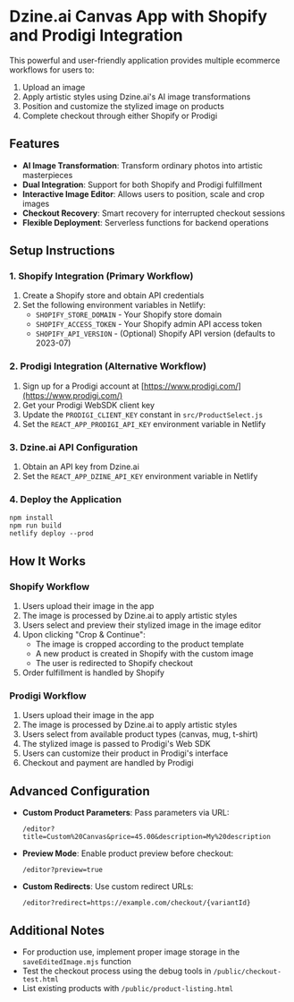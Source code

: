 # Dzine.ai Canvas App with Shopify and Prodigi Integration

This powerful and user-friendly application provides multiple ecommerce workflows for users to:
1. Upload an image
2. Apply artistic styles using Dzine.ai's AI image transformations
3. Position and customize the stylized image on products
4. Complete checkout through either Shopify or Prodigi

## Features

- **AI Image Transformation**: Transform ordinary photos into artistic masterpieces
- **Dual Integration**: Support for both Shopify and Prodigi fulfillment
- **Interactive Image Editor**: Allows users to position, scale and crop images
- **Checkout Recovery**: Smart recovery for interrupted checkout sessions
- **Flexible Deployment**: Serverless functions for backend operations

## Setup Instructions

### 1. Shopify Integration (Primary Workflow)

1. Create a Shopify store and obtain API credentials
2. Set the following environment variables in Netlify:
   - `SHOPIFY_STORE_DOMAIN` - Your Shopify store domain
   - `SHOPIFY_ACCESS_TOKEN` - Your Shopify admin API access token
   - `SHOPIFY_API_VERSION` - (Optional) Shopify API version (defaults to 2023-07)

### 2. Prodigi Integration (Alternative Workflow)

1. Sign up for a Prodigi account at [https://www.prodigi.com/](https://www.prodigi.com/)
2. Get your Prodigi WebSDK client key
3. Update the `PRODIGI_CLIENT_KEY` constant in `src/ProductSelect.js`
4. Set the `REACT_APP_PRODIGI_API_KEY` environment variable in Netlify

### 3. Dzine.ai API Configuration

1. Obtain an API key from Dzine.ai
2. Set the `REACT_APP_DZINE_API_KEY` environment variable in Netlify

### 4. Deploy the Application

```
npm install
npm run build
netlify deploy --prod
```

## How It Works

### Shopify Workflow

1. Users upload their image in the app
2. The image is processed by Dzine.ai to apply artistic styles
3. Users select and preview their stylized image in the image editor
4. Upon clicking "Crop & Continue":
   - The image is cropped according to the product template
   - A new product is created in Shopify with the custom image
   - The user is redirected to Shopify checkout
5. Order fulfillment is handled by Shopify

### Prodigi Workflow

1. Users upload their image in the app
2. The image is processed by Dzine.ai to apply artistic styles
3. Users select from available product types (canvas, mug, t-shirt)
4. The stylized image is passed to Prodigi's Web SDK
5. Users can customize their product in Prodigi's interface
6. Checkout and payment are handled by Prodigi

## Advanced Configuration

- **Custom Product Parameters**: Pass parameters via URL:
  ```
  /editor?title=Custom%20Canvas&price=45.00&description=My%20description
  ```

- **Preview Mode**: Enable product preview before checkout:
  ```
  /editor?preview=true
  ```

- **Custom Redirects**: Use custom redirect URLs:
  ```
  /editor?redirect=https://example.com/checkout/{variantId}
  ```

## Additional Notes

- For production use, implement proper image storage in the `saveEditedImage.mjs` function
- Test the checkout process using the debug tools in `/public/checkout-test.html`
- List existing products with `/public/product-listing.html`